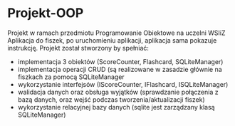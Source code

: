 # Projekt-OOP
Projekt w ramach przedmiotu Programowanie Obiektowe na uczelni WSIiZ
Aplikacja do fiszek, po uruchomieniu aplikacji, aplikacja sama pokazuje instrukcję.
Projekt został stworzony by spełniać:
- implementacja 3 obiektów (ScoreCounter, Flashcard, SQLiteManager)
- implementacja operacji CRUD (są realizowane w zasadzie głównie na fiszkach za pomocą SQLiteManager
- wykorzystanie interfejsów (IScoreCounter, IFlashcard, ISQLiteManager)
- walidacja danych oraz obsługa wyjątków (sprawdzanie połączenia z bazą danych, oraz wejść podczas tworzenia/aktualizacji fiszek)
- wykorzystanie relacyjnej bazy danych (sqlite jest zarządzany klasą SQLiteManager)
